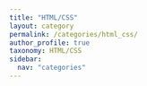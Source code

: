 ```yaml
---
title: "HTML/CSS"
layout: category
permalink: /categories/html_css/
author_profile: true
taxonomy: HTML/CSS
sidebar:
  nav: "categories"
---
```

